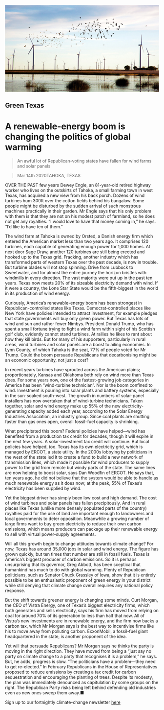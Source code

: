 ![](./images/20200314_USP002_0.jpg)

## Green Texas

# A renewable-energy boom is changing the politics of global warming

> An awful lot of Republican-voting states have fallen for wind farms and solar panels

> Mar 14th 2020TAHOKA, TEXAS

OVER THE PAST few years Dewey Engle, an 81-year-old retired highway worker who lives on the outskirts of Tahoka, a small farming town in west Texas, has acquired a new view from his back porch. Dozens of wind turbines hum 300ft over the cotton fields behind his bungalow. Some people might be disturbed by the sudden arrival of such monstrous machines practically in their garden. Mr Engle says that his only problem with them is that they are not on his modest patch of farmland, so he does not get any royalties. “I would love to have that money coming in,” he says. “I’d like to have ten of them.”

The wind farm at Tahoka is owned by Orsted, a Danish energy firm which entered the American market less than two years ago. It comprises 120 turbines, each capable of generating enough power for 1,000 homes. At next door Sage Draw, another 120 turbines are still being erected and hooked up to the Texas grid. Fracking, another industry which has transformed parts of western Texas over the past decade, is now in trouble. But turbine blades will not stop spinning. Drive from Lubbock to Sweetwater, and for almost the entire journey the horizon bristles with windmills in every direction. The vast majority were put up in the past ten years. Texas now meets 20% of its sizeable electricity demand with wind. If it were a country, the Lone Star State would be the fifth-biggest in the world in its production of wind energy.

Curiously, America’s renewable-energy boom has been strongest in Republican-controlled states like Texas. Democrat-controlled places like New York have policies intended to attract investment, for example pledges that state governments will buy only green power. But Texas has lots of wind and sun and rather fewer Nimbys. President Donald Trump, who has spent a small fortune trying to fight a wind farm within sight of his Scottish golf club, evidently cannot stand turbines. At rallies he likes to rant about how they kill birds. But for many of his supporters, particularly in rural areas, wind turbines and solar panels are a boost to ailing economies. In Lynn County, of which Tahoka is the seat, 77% of people voted for Mr Trump. Could the boom persuade Republicans that decarbonising might be an economic opportunity, not just a cost?

In recent years turbines have sprouted across the American plains; proportionately, Kansas and Oklahoma both rely on wind more than Texas does. For some years now, one of the fastest-growing job categories in America has been “wind-turbine technician”. Nor is the boom confined to wind. Investment is pouring into solar plants and battery systems, especially in the sun-soaked south-west. The growth in numbers of solar-panel installers has now overtaken that of wind-turbine technicians. Taken together, solar and wind energy make up 55% of the new electricity-generating capacity added each year, according to the Solar Energy Industries Association, an industry group. Since coal plants are shutting faster than gas ones open, overall fossil-fuel capacity is shrinking.

What precipitated this boom? Federal policies have helped—wind has benefited from a production tax credit for decades, though it will expire in the next few years. A solar-investment tax credit will continue. But local policies have helped, too. Texas has its own electricity grid, which is managed by ERCOT, a state utility. In the 2000s lobbying by politicians in the west of the state led it to create a fund to build a new network of transmission lines, which made it possible for wind producers to supply power to the grid from remote but windy parts of the state. The same lines are now helping to boost solar, says Dan Woodfin of ERCOT. He says that, ten years ago, he did not believe that the system would be able to handle as much renewable energy as it does now; at the peak, 55% of Texas’s electricity has been supplied by wind.

Yet the biggest driver has simply been low cost and high demand. The cost of wind turbines and solar panels has fallen precipitously. And in rural places like Texas (unlike more densely populated parts of the country) royalties paid for the use of land are important enough to landowners and local governments to deter opposition. Meanwhile a growing number of large firms want to buy green electricity to reduce their own carbon emissions, which means producers can package up their renewable energy to sell with virtual power-supply agreements.

Will all this growth begin to change attitudes towards climate change? For now, Texas has around 35,000 jobs in solar and wind energy. The figure has grown quickly, but ten times that number are still in fossil fuels. Texas is America’s biggest producer of carbon emissions. So it is perhaps unsurprising that its governor, Greg Abbott, has been sceptical that humankind has much to do with global warming. Plenty of Republican politicians, such as Senator Chuck Grassley of Iowa, show that it is entirely possible to be an enthusiastic proponent of green energy in your district while still denying that climate change overall requires any national policy response.

But the shift towards greener energy is changing some minds. Curt Morgan, the CEO of Vistra Energy, one of Texas’s biggest electricity firms, which both generates and sells electricity, says his firm has moved from relying on coal for around 70% of its generation to less than half that now. All of Vistra’s new investments are in renewable energy, and the firm now backs a carbon tax, which Mr Morgan says is the best way to incentivise firms like his to move away from polluting carbon. ExxonMobil, a fossil-fuel giant headquartered in the state, is another proponent of the idea.

Yet will that persuade Republicans? Mr Morgan says he thinks the party is moving in the right direction. They have moved from being a “just say no party on climate change to a party that recognises it is a problem,” he says. But, he adds, progress is slow. “The politicians have a problem—they need to get re-elected.” In February Republicans in the House of Representatives proposed to reduce emissions by creating a tax credit for carbon sequestration and encouraging the planting of trees. Despite its modesty, the plan was immediately denounced as capitulation by some groups on the right. The Republican Party risks being left behind defending old industries even as new ones sweep them away.■

Sign up to our fortnightly climate-change newsletter [here](https://www.economist.com//theclimateissue/)